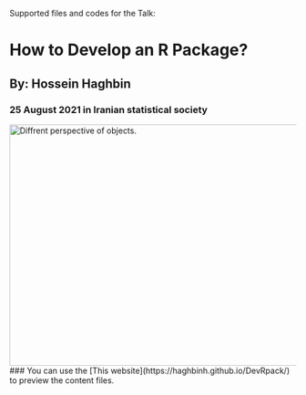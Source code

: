 Supported files and codes for the Talk:
# How to Develop an R Package?
## By: Hossein Haghbin
### 25 August 2021 in Iranian statistical society <br />
<img src="DevRpack/img/ISS-Logo.jpg" alt="Diffrent perspective of objects." width="1024" height="423">
### You can use the [This website](https://haghbinh.github.io/DevRpack/) to preview the content files.
